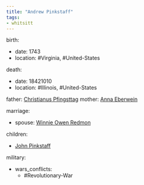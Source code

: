 ```yaml
---
title: "Andrew Pinkstaff"
tags:
- whitsitt
---
```


birth:
  - date: 1743
  - location: #Virginia, #United-States 

death:
  - date: 18421010
  - location: #Illinois, #United-States 

father: [Christianus Pfingsttag](Christianus%20Pfingsttag.md) 
mother: [Anna Eberwein](Anna%20Eberwein.md)

marriage:
  - spouse: [Winnie Owen Redmon](Winnie%20Owen%20Redmon.md)  

children:
  - [John Pinkstaff](John%20Pinkstaff.md)

military:
  - wars_conflicts:
      - #Revolutionary-War 
